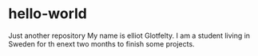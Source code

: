 # hello-world
Just another repository
My name is elliot Glotfelty. I am a student living in Sweden for th enext two months to finish some projects.
